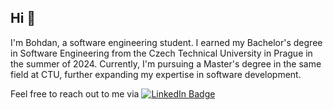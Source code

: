 ## Hi 👋

I'm Bohdan, a software engineering student. I earned my Bachelor's degree in Software Engineering from the Czech Technical University in Prague in the summer of 2024. 
Currently, I'm pursuing a Master's degree in the same field at CTU, further expanding my expertise in software development.

Feel free to reach out to me via [![LinkedIn Badge](https://img.shields.io/badge/LinkedIn-blue?logo=LinkedIn)](https://www.linkedin.com/in/bohdan-poberezhnyi/)
